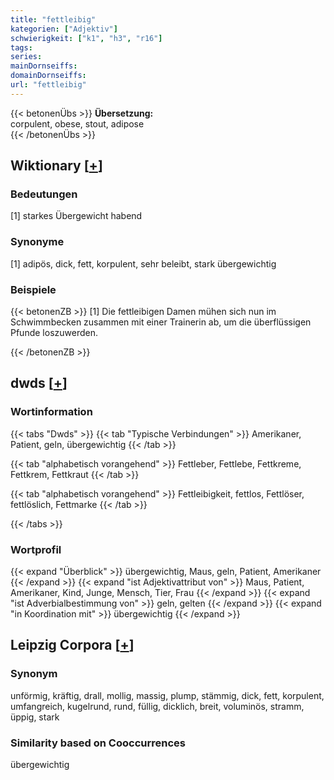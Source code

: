 ```yaml
---
title: "fettleibig"
kategorien: ["Adjektiv"]
schwierigkeit: ["k1", "h3", "r16"]
tags:
series:
mainDornseiffs:
domainDornseiffs:
url: "fettleibig"
---
```


{{< betonenÜbs >}}
**Übersetzung:**  
corpulent, obese, stout, adipose  
{{< /betonenÜbs >}}

## Wiktionary [[+](https://de.wiktionary.org/wiki/fettleibig)]

### Bedeutungen
[1] starkes Übergewicht habend  

### Synonyme
[1] adipös, dick, fett, korpulent, sehr beleibt, stark übergewichtig  

### Beispiele
{{< betonenZB >}}
[1] Die fettleibigen Damen mühen sich nun im Schwimmbecken zusammen mit einer Trainerin ab, um die überflüssigen Pfunde loszuwerden.  

{{< /betonenZB >}}


## dwds [[+](https://www.dwds.de/wb/fettleibig)]

### Wortinformation
{{< tabs "Dwds" >}}
{{< tab "Typische Verbindungen" >}}
Amerikaner, Patient, geln, übergewichtig
{{< /tab >}}

{{< tab "alphabetisch vorangehend" >}}
Fettleber, Fettlebe, Fettkreme, Fettkrem, Fettkraut
{{< /tab >}}

{{< tab "alphabetisch vorangehend" >}}
Fettleibigkeit, fettlos, Fettlöser, fettlöslich, Fettmarke
{{< /tab >}}

{{< /tabs >}}

### Wortprofil
{{< expand "Überblick" >}} übergewichtig, Maus, geln, Patient, Amerikaner {{< /expand >}}
{{< expand "ist Adjektivattribut von" >}} Maus, Patient, Amerikaner, Kind, Junge, Mensch, Tier, Frau {{< /expand >}}
{{< expand "ist Adverbialbestimmung von" >}} geln, gelten {{< /expand >}}
{{< expand "in Koordination mit" >}} übergewichtig {{< /expand >}}

## Leipzig Corpora [[+](https://corpora.uni-leipzig.de/en/res?word=fettleibig&corpusId=deu_newscrawl-public_2018)]


### Synonym
unförmig, kräftig, drall, mollig, massig, plump, stämmig, dick, fett, korpulent, umfangreich, kugelrund, rund, füllig, dicklich, breit, voluminös, stramm, üppig, stark


### Similarity based on Cooccurrences
übergewichtig

